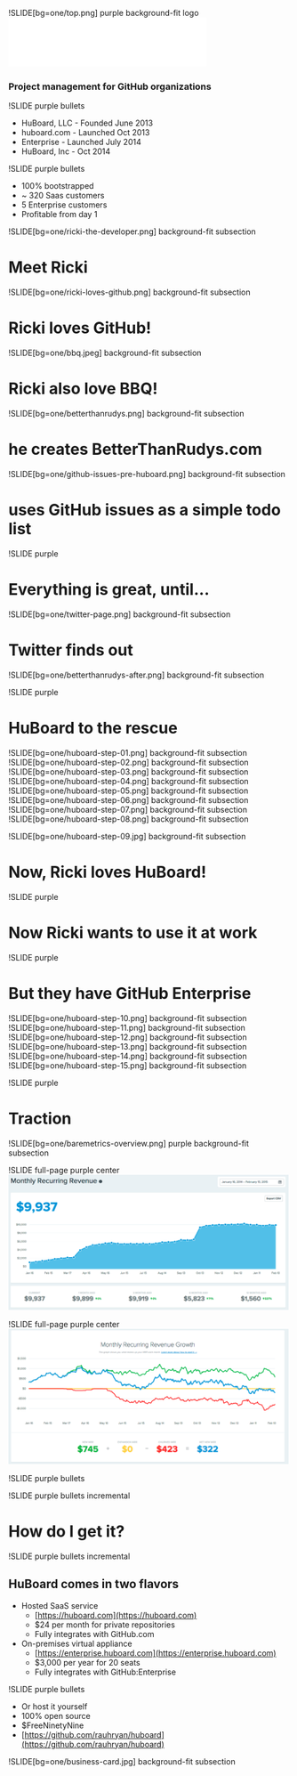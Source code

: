 
!SLIDE[bg=one/top.png] purple background-fit logo
![logo](HuWhite.svg)
### Project management for GitHub organizations

!SLIDE purple bullets
 * HuBoard, LLC - Founded June 2013
 * huboard.com  - Launched Oct 2013
 * Enterprise - Launched July 2014
 * HuBoard, Inc - Oct 2014

!SLIDE purple bullets
 * 100% bootstrapped
 * ~ 320 Saas customers
 * 5 Enterprise customers
 * Profitable from day 1

!SLIDE[bg=one/ricki-the-developer.png] background-fit subsection
# Meet Ricki

!SLIDE[bg=one/ricki-loves-github.png] background-fit subsection
# Ricki loves GitHub!

!SLIDE[bg=one/bbq.jpeg] background-fit subsection
# Ricki also love BBQ!

!SLIDE[bg=one/betterthanrudys.png] background-fit subsection
# he creates BetterThanRudys.com

!SLIDE[bg=one/github-issues-pre-huboard.png] background-fit subsection
# uses GitHub issues as a simple todo list


!SLIDE purple
# Everything is great, until...

!SLIDE[bg=one/twitter-page.png] background-fit subsection
# Twitter finds out

!SLIDE[bg=one/betterthanrudys-after.png] background-fit subsection

!SLIDE purple
# HuBoard to the rescue

!SLIDE[bg=one/huboard-step-01.png] background-fit subsection
!SLIDE[bg=one/huboard-step-02.png] background-fit subsection
!SLIDE[bg=one/huboard-step-03.png] background-fit subsection
!SLIDE[bg=one/huboard-step-04.png] background-fit subsection
!SLIDE[bg=one/huboard-step-05.png] background-fit subsection
!SLIDE[bg=one/huboard-step-06.png] background-fit subsection
!SLIDE[bg=one/huboard-step-07.png] background-fit subsection
!SLIDE[bg=one/huboard-step-08.png] background-fit subsection

!SLIDE[bg=one/huboard-step-09.jpg] background-fit subsection
# Now, Ricki loves HuBoard!

!SLIDE purple
# Now Ricki wants to use it at work

!SLIDE purple
# But they have GitHub Enterprise

!SLIDE[bg=one/huboard-step-10.png] background-fit subsection
!SLIDE[bg=one/huboard-step-11.png] background-fit subsection
!SLIDE[bg=one/huboard-step-12.png] background-fit subsection
!SLIDE[bg=one/huboard-step-13.png] background-fit subsection
!SLIDE[bg=one/huboard-step-14.png] background-fit subsection
!SLIDE[bg=one/huboard-step-15.png] background-fit subsection

!SLIDE purple
# Traction

!SLIDE[bg=one/baremetrics-overview.png] purple background-fit subsection

!SLIDE full-page purple center
![](MRR-year.png)

!SLIDE full-page purple center
![](MRR-growth.png)



!SLIDE purple bullets

!SLIDE purple bullets incremental
# How do I get it?


!SLIDE purple bullets incremental
## HuBoard comes in two flavors
 * Hosted SaaS service 
    * [https://huboard.com](https://huboard.com)
    * $24 per month for private repositories
    * Fully integrates with GitHub.com
 * On-premises virtual appliance 
    * [https://enterprise.huboard.com](https://enterprise.huboard.com)
    * $3,000 per year for 20 seats
    * Fully integrates with GitHub:Enterprise

!SLIDE purple bullets 
  * Or host it yourself 
  * 100% open source
  * $FreeNinetyNine
  * [https://github.com/rauhryan/huboard](https://github.com/rauhryan/huboard)


!SLIDE[bg=one/business-card.jpg] background-fit subsection


